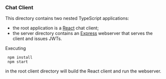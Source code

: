 ### Chat Client

This directory contains two nested TypeScript applications:

 - the root application is a [React](https://reactjs.org/) chat client;
 - the server directory contains an [Express](https://expressjs.com/)
   webserver that serves the client and issues JWTs.

Executing

```shell
 npm install
 npm start
```

in the root client directory will build the React client and run the webserver.
